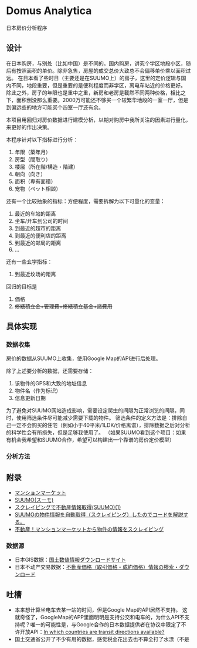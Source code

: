 # Domus Analytica

日本房价分析程序

## 设计

在日本购房，与别处（比如中国）是不同的。国内购房，讲究个学区地段小区，随后有按照面积的单价。除非急售，房屋的成交总价大致总不会偏移单价乘以面积过远。
在日本看了些时日（主要还是在SUUMO上）的房子，这里的定价逻辑与国内不同，地段重要，但是重要的是便利程度而非学区，离电车站近的价格更好。
除此之外，房子的年限也是重中之重，新房和老房是截然不同两种价格，相比之下，面积倒没那么重要。2000万可能还不够买一个较繁华地段的一室一厅，但是到偏远些的地方可能买个四室一厅还有余。

本项目用回归对房价数据进行建模分析，以期对购房中我所关注的因素进行量化，来更好的作出决策。

本程序针对以下指标进行分析：

1. 年限（築年月）
2. 房型（間取り）
3. 楼层（所在階/構造・階建）
4. 朝向（向き）
5. 面积（専有面積）
6. 宠物（ペット相談）

还有一个比较抽象的指标：方便程度，需要拆解为以下可量化的变量：
1. 最近的车站的距离
2. 坐车/开车到公司的时间
3. 到最近的超市的距离
4. 到最近的便利店的距离
5. 到最近的邮局的距离
6. ...

还有一些玄学指标：
1. 到最近坟场的距离

回归的目标是

1. 価格
2. ~~修繕積立金+管理費+修繕積立基金+諸費用~~

## 具体实现

### 数据收集

房价的数据从SUUMO上收集，使用Google Map的API进行后处理。

除了上述要分析的数据，还需要存储：
1. 该物件的GPS和大致的地址信息
2. 物件名（作为标识）
3. 信息更新日期

为了避免对SUUMO网站造成影响，需要设定爬虫的间隔为正常浏览的间隔，同时，使用筛选条件尽可能减少需要下载的物件。
筛选条件的定义方法是：排除自己一定不会购买的住宅（例如小于40平米/1LDK/价格离谱），排除数据之后对分析的科学性会有所损失，但是足够我使用了。
（如果SUUMO看到这个项目：如果有机会我希望和SUUMO合作，希望可以构建出一个靠谱的房价定价模型）

### 分析方法


## 附录

- [マンションマーケット](https://mansion-market.com/)
- [SUUMO(スーモ)](https://suumo.jp/)
- [スクレイピングで不動産情報取得(SUUMO)(1)](https://qiita.com/kyokohama66/items/30aaacec0bb5c8bd7993)
- [SUUMOの物件情報を自動取得（スクレイピング）したのでコードを解説する。](https://qiita.com/tomyu/items/a08d3180b7cbe63667c9)
- [不動産！マンションマーケットから物件の情報をスクレイピング ](https://note.com/11210858628/n/nd7b69cf8530a)


### 数据源

- 日本GIS数据：[国土数値情報ダウンロードサイト](https://nlftp.mlit.go.jp/)
- 日本不动产交易数据：[不動産価格（取引価格・成約価格）情報の検索・ダウンロード](https://www.reinfolib.mlit.go.jp/realEstatePrices/)

## 吐槽

- 本来想计算坐电车去某一站的时间，但是Google Map的API居然不支持。 这就奇怪了，GoogleMap的APP里面明明是支持公交和电车的，为什么API不支持呢？唯一的可能性是，与Google合作的日本数据提供者在协议中限定了不许开放API：[In which countries are transit directions available? ](https://developers.google.com/maps/faq#transit_directions_countries)
- 国土交通省公开了不少有用的数据，感觉税金花出去也不算全打了水漂（不是